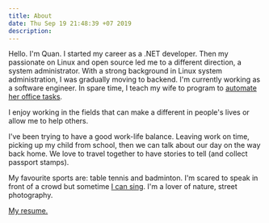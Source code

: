 ```yaml
---
title: About
date: Thu Sep 19 21:48:39 +07 2019
description:
---
```

Hello. I'm Quan.
I started my career as a .NET developer. Then my passionate on Linux and open source led me to a different direction, a system administrator.
With a strong background in Linux system administration, I was gradually moving to backend. I'm currently working as a software engineer. In spare time, I teach my wife to program to [automate her office tasks](../../../2021/06/10/automate-office-tasks).

I enjoy working in the fields that can make a different in people's lives or allow me to help others.

I've been trying to have a good work-life balance. Leaving work on time, picking up my child from school, then we can talk about our day on the way back home. We love to travel together to have stories to tell (and collect passport stamps).

My favourite sports are: table tennis and badminton. I'm scared to speak in front of a crowd but sometime [I can sing](https://www.nhaccuatui.com/bai-hat/dem-thay-ta-la-thac-do-tui-hat.mIZebDHzdj.html). I'm a lover of nature, street photography.

[My resume.](/resume)